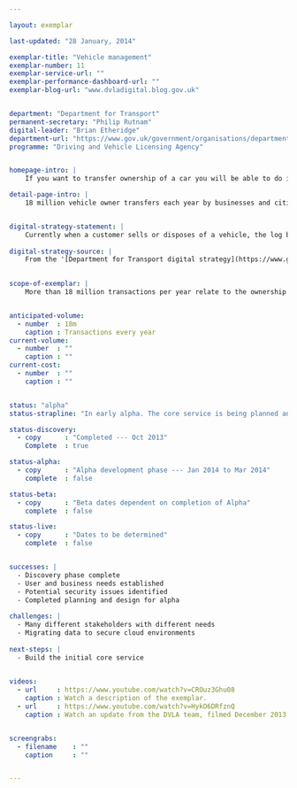 ```yaml
---

layout: exemplar

last-updated: "28 January, 2014"

exemplar-title: "Vehicle management"
exemplar-number: 11
exemplar-service-url: ""
exemplar-performance-dashboard-url: ""
exemplar-blog-url: "www.dvladigital.blog.gov.uk"


department: "Department for Transport"
permanent-secretary: "Philip Rutnam"
digital-leader: "Brian Etheridge"
department-url: "https://www.gov.uk/government/organisations/department-for-transport"
programme: "Driving and Vehicle Licensing Agency"


homepage-intro: |
    If you want to transfer ownership of a car you will be able to do it yourself online or using an intermediary

detail-page-intro: |
    18 million vehicle owner transfers each year by businesses and citizens


digital-strategy-statement: |
    Currently when a customer sells or disposes of a vehicle, the log book needs to be posted to DVLA to be updated. We will digitise this process so it can be carried out self-service or through an intermediary.
    
digital-strategy-source: |
    From the '[Department for Transport digital strategy](https://www.gov.uk/government/publications/department-for-transport-digital-strategy)' – December 2012
    

scope-of-exemplar: |
    More than 18 million transactions per year relate to the ownership and status of vehicles (eg death of owner, purchase / destruction / export of car). A further 1.6m transactions related to personalised registration (eg buying the number plate, transferring it to another car, etc). The exemplar was scoped as all large vehicle transactions except those affected by abolishing the tax disc and those already highly digitised. Discovery revealed that easily digitisable activity falls into 3 domains – vehicle ownership / status, personalised registration and data sharing – all 3 depend on good vehicle records.


anticipated-volume:
  - number  : 18m
    caption : Transactions every year
current-volume:
  - number  : ""
    caption : ""
current-cost:
  - number  : ""
    caption : ""


status: "alpha"
status-strapline: "In early alpha. The core service is being planned and designed. It will be developed along with [Exemplar number 10: Personalised registrations](/transformation/personalised-number-plates)."

status-discovery:
  - copy      : "Completed --- Oct 2013"
    Complete  : true

status-alpha:
  - copy      : "Alpha development phase --- Jan 2014 to Mar 2014"
    complete  : false

status-beta:
  - copy      : "Beta dates dependent on completion of Alpha"
    complete  : false

status-live:
  - copy      : "Dates to be determined"
    complete  : false


successes: |
  - Discovery phase complete
  - User and business needs established
  - Potential security issues identified
  - Completed planning and design for alpha 
  
challenges: |
  - Many different stakeholders with different needs
  - Migrating data to secure cloud environments 
  
next-steps: |
  - Build the initial core service
  

videos:
  - url     : https://www.youtube.com/watch?v=CROuz3Ghu08
    caption : Watch a description of the exemplar.
  - url     : https://www.youtube.com/watch?v=HykO6DRfznQ
    caption : Watch an update from the DVLA team, filmed December 2013.


screengrabs:
  - filename    : ""
    caption     : ""


---
```




